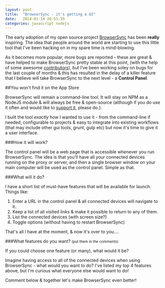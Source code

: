 ```yaml
---
layout: post
title:  "BrowserSync - it's getting a UI"
date:   2014-01-14 20:51:39
categories: javascript nodejs
---
```


The early adoption of my open source project [BrowserSync](http://browsersync.io) has been **really** inspiring. The idea that people around the world are starting to use this little tool that I've been hacking on in my spare time is mind-blowing.

As it becomes more popular, more bugs are reported - these are great & have helped to make BrowserSync pretty stable at this point, (with the help of some awesome [contributors](https://github.com/shakyShane/browser-sync/graphs/contributors)), but I've been working soley on bugs for the last couple of months & this has resulted in the delay of a killer feature that I believe will take BrowserSync to the next level - a **Control Panel**.

##You won't find it on the App Store

BrowserSync will remain a command-line tool. It will stay on NPM as a NodeJS module & will always be free & open-source (although if you do use it often and would like to [support it](https://github.com/shakyShane/browser-sync#support), please do.).

I built the tool *exactly* how I wanted to use it - from the command-line if needed, configurable to projects & easy to integrate into existing workflows (that may include other gui tools, grunt, gulp etc) but now it's time to give it a user interface.

###How it will work?

The control panel will be a web page that is accessible whenever you run BrowserSync. The idea is that you'll have all your connected devices running on the proxy or server, and then a single browser window on your main computer will be used as the control panel. Simple as that.

###What will it do?

I have a short list of must-have features that will be available for launch. Things like:

1. Enter a URL in the control panel & all connected devices will navigate to it.
2. Keep a list of all visited links & make it possible to return to any of them.
3. List the connected devices (with screen size?)
5. Toggle options (without having to restart BrowserSync)

That's all I have at the moment, & now it's over to you....

###What features do you want? <small>(put them in the comments)</small>

If you could choose one feature (or many), what would it be? 

Imagine having access to all of the connected devices when using BrowserSync - what would you want to do? I've listed my top 4 features above, but I'm curious what everyone else would want to do!

Comment below & together let's make BrowserSync even better!